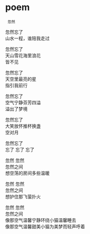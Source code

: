 # poem  
     忽然

忽然忘了  
山水一程，谁陪我走过

忽然忘了  
天山雪花海里浪花  
皆不见

忽然忘了  
天空里最亮的星  
指引我前行

忽然忘了  
空气宁静芬芳四溢  
溢出了梦境

忽然忘了  
大笑放怀推杯换盏  
空对月

忽然忘了  
忘了 忘了 忘了

忽然 忽然  
忽然之间  
想空荡的房间多些温暖

忽然 忽然    
忽然之间    
想护住那飞萤扑火

忽然 忽然  
忽然之间  
像那空气温馨宁静环绕小猫温馨睡去  
像那空气温馨甜美小猫为美梦而轻声呼着



